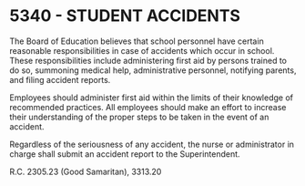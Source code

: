 5340 - STUDENT ACCIDENTS
========================

The Board of Education believes that school personnel have certain
reasonable responsibilities in case of accidents which occur in school.
These responsibilities include administering first aid by persons
trained to do so, summoning medical help, administrative personnel,
notifying parents, and filing accident reports.

Employees should administer first aid within the limits of their
knowledge of recommended practices. All employees should make an effort
to increase their understanding of the proper steps to be taken in the
event of an accident.

Regardless of the seriousness of any accident, the nurse or
administrator in charge shall submit an accident report to the
Superintendent.

R.C. 2305.23 (Good Samaritan), 3313.20
